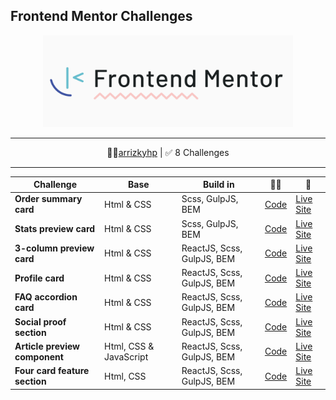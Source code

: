 ## Frontend Mentor Challenges

<p align="center">
<img src="assets/images/fm-logo-2.png" width="400">
</p>

---

<p align="center">
👩‍🚀<a href="https://www.frontendmentor.io/profile/arrizkyhp">arrizkyhp</a> | ✅ 8 Challenges
</p>

---

| Challenge                     | Base                   | Build in                   | 👨‍💻                                                                    | 🚀                                                                         |
| ----------------------------- | ---------------------- | -------------------------- | --------------------------------------------------------------------- | -------------------------------------------------------------------------- |
| **Order summary card**        | Html & CSS             | Scss, GulpJS, BEM          | [ Code](https://github.com/arrizkyhp/fm-order-summary-component)      | [ Live Site](https://arrizkyhp.github.io/fm-order-summary-component/)      |
| **Stats preview card**        | Html & CSS             | Scss, GulpJS, BEM          | [ Code](https://github.com/arrizkyhp/fm-stats-preview-card-component) | [ Live Site](https://arrizkyhp.github.io/fm-stats-preview-card-component/) |
| **3-column preview card**     | Html & CSS             | ReactJS, Scss, GulpJS, BEM | [ Code](https://github.com/arrizkyhp/three-column-preview-card)       | [ Live Site](https://arrizkyhp.github.io/three-column-preview-card/)       |
| **Profile card**              | Html & CSS             | ReactJS, Scss, GulpJS, BEM | [ Code](https://github.com/arrizkyhp/profile-card-component-main)     | [ Live Site](https://arrizkyhp.github.io/profile-card-component-main/)     |
| **FAQ accordion card**        | Html & CSS             | ReactJS, Scss, GulpJS, BEM | [ Code](https://github.com/arrizkyhp/faq-accordion-card-main)         | [ Live Site](https://arrizkyhp.github.io/faq-accordion-card-main/)         |
| **Social proof section**      | Html & CSS             | ReactJS, Scss, GulpJS, BEM | [ Code](https://github.com/arrizkyhp/fm-social-proof-section)         | [ Live Site](https://arrizkyhp.github.io/fm-social-proof-section/)         |
| **Article preview component** | Html, CSS & JavaScript | ReactJS, Scss, GulpJS, BEM | [ Code](https://github.com/arrizkyhp/fm-article-preview-component)    | [ Live Site](https://arrizkyhp.github.io/fm-article-preview-component/)    |
| **Four card feature section** | Html, CSS              | ReactJS, Scss, GulpJS, BEM | [ Code](https://github.com/arrizkyhp/fm-four-card-feature)            | [ Live Site](https://arrizkyhp.github.io/fm-four-card-feature/)            |
